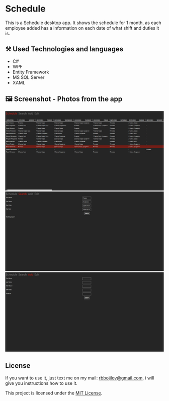 # Schedule

This is a Schedule desktop app. It shows the schedule for 1 month, as each employee added has a information on each date of what shift and duties it is.

## :hammer_and_pick: Used Technologies and languages
- C#
- WPF
- Entity Framework
- MS SQL Server
- XAML
  
## :framed_picture: Screenshot - Photos from the app

![alt text](https://github.com/rbbozhilov/Schedule/blob/main/Images/Schedule.jpg)
![alt text](https://github.com/rbbozhilov/Schedule/blob/main/Images/Search.jpg)
![alt text](https://github.com/rbbozhilov/Schedule/blob/main/Images/Add.jpg)


## License

If you want to use it, just text me on my mail: rbbojilov@gmail.com, i will give you instructions how to use it.

This project is licensed under the [MIT License](LICENSE).
